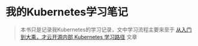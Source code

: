 # 我的Kubernetes学习笔记

> 本书只是记录我Kubernetes的学习记录，文中学习流程主要来至于 [从入门到大乘，才云开源内部 Kubernetes 学习路径](https://mp.weixin.qq.com/s/s423Fx6tcqcjMy1mL8rGmQ) 文章



